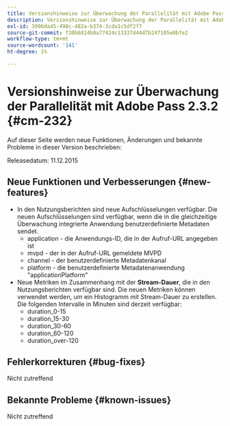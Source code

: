 ```yaml
---
title: Versionshinweise zur Überwachung der Parallelität mit Adobe Pass 2.3.2
description: Versionshinweise zur Überwachung der Parallelität mit Adobe Pass 2.3.2
exl-id: 3996da45-498c-482a-b374-3cda1c5df2f7
source-git-commit: f30b6814b8a77424c13337d44d7b247105e0bfe2
workflow-type: tm+mt
source-wordcount: '141'
ht-degree: 1%

---
```


# Versionshinweise zur Überwachung der Parallelität mit Adobe Pass 2.3.2 {#cm-232}

Auf dieser Seite werden neue Funktionen, Änderungen und bekannte Probleme in dieser Version beschrieben:

Releasedatum: 11.12.2015

## Neue Funktionen und Verbesserungen {#new-features}

* In den Nutzungsberichten sind neue Aufschlüsselungen verfügbar. Die neuen Aufschlüsselungen sind verfügbar, wenn die in die gleichzeitige Überwachung integrierte Anwendung benutzerdefinierte Metadaten sendet.
   * application - die Anwendungs-ID, die in der Aufruf-URL angegeben ist
   * mvpd - der in der Aufruf-URL gemeldete MVPD
   * channel - der benutzerdefinierte Metadatenkanal
   * platform - die benutzerdefinierte Metadatenanwendung &quot;applicationPlatform&quot;
* Neue Metriken im Zusammenhang mit der **Stream-Dauer**, die in den Nutzungsberichten verfügbar sind. Die neuen Metriken können verwendet werden, um ein Histogramm mit Stream-Dauer zu erstellen. Die folgenden Intervalle in Minuten sind derzeit verfügbar:
   * duration_0-15
   * duration_15-30
   * duration_30-60
   * duration_60-120
   * duration_over-120

## Fehlerkorrekturen {#bug-fixes}

Nicht zutreffend

## Bekannte Probleme {#known-issues}

Nicht zutreffend
